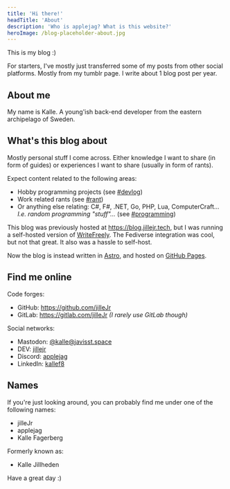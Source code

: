 ```yaml
---
title: 'Hi there!'
headTitle: 'About'
description: 'Who is applejag? What is this website?'
heroImage: /blog-placeholder-about.jpg
---
```


This is my blog :)

For starters, I've mostly just transferred some of my posts from other social platforms. Mostly from my tumblr page. I write about 1 blog post per year.

## About me

My name is Kalle. A young'ish back-end developer from the eastern archipelago of Sweden.

## What's this blog about

Mostly personal stuff I come across. Either knowledge I want to share (in form of guides) or experiences I want to share (usually in form of rants).

Expect content related to the following areas:

- Hobby programming projects (see [#devlog](/blog/tags/devlog))
- Work related rants (see [#rant](/blog/tags/rant))
- Or anything else relating: C#, F#, .NET, Go, PHP, Lua, ComputerCraft... *I.e. random programming "stuff"...* (see [#programming](/blog/tags/programming))

This blog was previously hosted at <https://blog.jillejr.tech>, but I was running a self-hosted version of [WriteFreely](https://writefreely.org/). The Fediverse integration was cool, but not that great. It also was a hassle to self-host.

Now the blog is instead written in [Astro](https://astro.build), and hosted on [GitHub Pages](https://github.com/jilleJr/applejag.eu).

## Find me online

Code forges:

- GitHub: <https://github.com/jilleJr>
- GitLab: <https://gitlab.com/jilleJr> *(I rarely use GitLab though)*

Social networks:

- Mastodon: [@kalle@javisst.space](https://javisst.space/@kalle)<!--rehype:rel=me-->
- DEV: [jillejr](https://dev.to/jillejr)<!--rehype:rel=me-->
- Discord: [applejag](https://discord.com/users/158398273541898240)<!--rehype:rel=me-->
- LinkedIn: [kallef8](https://www.linkedin.com/in/kallef8)

## Names

If you're just looking around, you can probably find me under one of the following names:

- jilleJr
- applejag
- Kalle Fagerberg

Formerly known as:

- Kalle Jillheden

Have a great day :)
